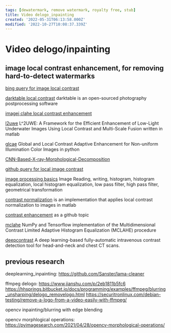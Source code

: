 ```yaml
---
tags: [dewatermark, remove watermark, royalty free, stub]
title: Video delogo_inpainting
created: '2022-05-31T06:13:58.000Z'
modified: '2022-10-27T10:08:37.339Z'
---
```


# Video delogo/inpainting

## image local contrast enhancement, for removing hard-to-detect watermarks

[bing query for image local contrast](https://cn.bing.com/search?q=image+local+contrast&qs=n&form=QBRE&sp=-1&pq=image+local+contrast&sc=2-20&sk=&cvid=55BB4B6B6AE74F8FA6271F34C6201403&ghsh=0&ghacc=0&ghpl=)

[darktable local contrast](https://docs.darktable.org/usermanual/development/en/module-reference/processing-modules/local-contrast/) darktable is an open-sourced photography postprocessing software

[imagej clahe local contrast enhancement](https://imagej.net/plugins/clahe)

[l2uwe](https://github.com/tunai/l2uwe) L^2UWE: A Framework for the Efficient Enhancement of Low-Light Underwater Images Using Local Contrast and Multi-Scale Fusion written in matlab

[glcae](https://github.com/pengyan510/glcae) Global and Local Contrast Adaptive Enhancement for Non-uniform Illumination Color Images in python

[CNN-Based-X-ray-Morphological-Decomposition](https://github.com/tahanimadmad/CNN-Based-X-ray-Morphological-Decomposition-)

[github query for local image contrast](https://github.com/search?p=2&q=image+local+contrast&type=Repositories)

[image processing basics](https://github.com/Auggen21/image_processing_basics) Image Reading, writing, histogram, histogram equalization, local histogram equalization, low pass filter, high pass filter, geometrical transformation

[contrast normalization](https://github.com/Dinista/Contrast-Normalization) is an implementation that applies local contrast normalization to images in matlab

[contrast enhancement](https://github.com/topics/contrast-enhancement?l=python) as a github topic

[mclahe](https://github.com/VincentStimper/mclahe) NumPy and Tensorflow implementation of the Multidimensional Contrast Limited Adaptive Histogram Equalization (MCLAHE) procedure

[deepcontrast](https://github.com/AIM-Harvard/DeepContrast) A deep learning-based fully-automatic intravenous contrast detection tool for head-and-neck and chest CT scans.



## previous research

deeplearning_inpainting:
https://github.com/Sanster/lama-cleaner

ffmpeg delogo:
https://www.jianshu.com/p/2eb1811b5fc6
https://hhsprings.bitbucket.io/docs/programming/examples/ffmpeg/blurring_unsharping/delogo_removelogo.html
https://securitronlinux.com/debian-testing/remove-a-logo-from-a-video-easily-with-ffmpeg/

opencv inpainting/blurring with edge blending

opencv morphlogical operations:
https://pyimagesearch.com/2021/04/28/opencv-morphological-operations/
